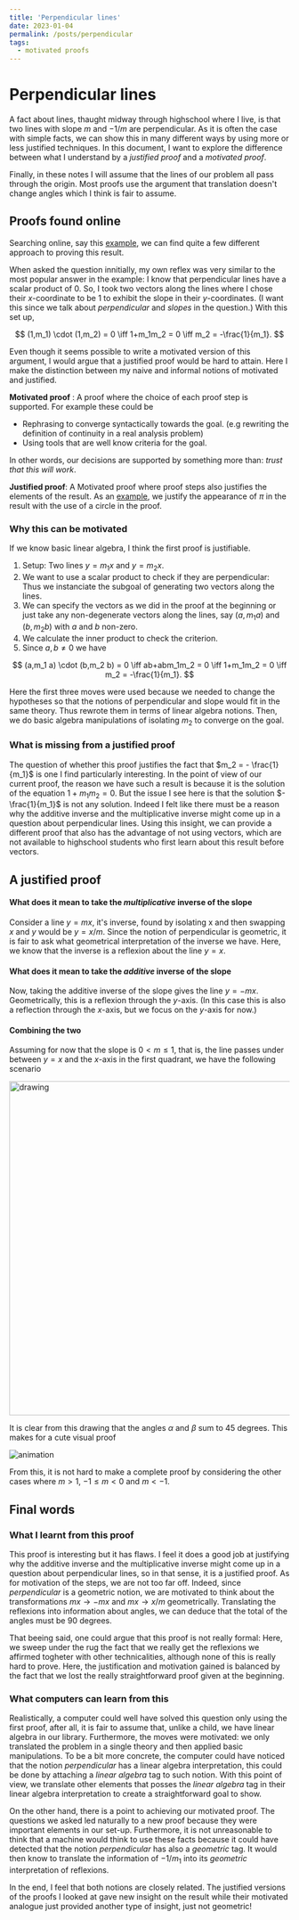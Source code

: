 ```yaml
---
title: 'Perpendicular lines'
date: 2023-01-04
permalink: /posts/perpendicular
tags:
  - motivated proofs
---
```


Perpendicular lines
=====
A fact about lines, thaught midway through highschool where I live, is that two lines with slope $m$ and $-1/m$ are perpendicular. As it is often the case with simple facts, we can show this in many different ways by using more or less justified techniques. In this document, I want to explore the difference between what I understand by a *justified proof* and a *motivated proof*.

Finally, in these notes I will assume that the lines of our problem all pass through the origin. Most proofs use the argument that translation doesn't change angles which I think is fair to assume.

## Proofs found online
Searching online, say this [example](https://math.stackexchange.com/questions/519620/explain-why-perpendicular-lines-have-negative-reciprocal-slopes), we can find quite a few different approach to proving this result. 

When asked the question innitially, my own reflex was very similar to the most popular answer in the example: I know that perpendicular lines have a scalar product of $0$. So, I took two vectors along the lines where I chose their $x$-coordinate to be $1$ to exhibit the slope in their $y$-coordinates. (I want this since we talk about *perpendicular* and *slopes* in the question.) With this set up, 

$$ (1,m_1) \cdot (1,m_2) = 0 \iff 1+m_1m_2 = 0 \iff m_2 = -\frac{1}{m_1}. $$

Even though it seems possible to write a motivated version of this argument, I would argue that a justified proof would be hard to attain. Here I make the distinction between my naive and informal notions of motivated and justified.

**Motivated proof** : A proof where the choice of each proof step is supported. For example these could be
- Rephrasing to converge syntactically towards the goal. (e.g rewriting the definition of continuity in a real analysis problem)
- Using tools that are well know criteria for the goal.

In other words, our decisions are supported by something more than: *trust that this will work*.

**Justified proof**: A Motivated proof where proof steps also justifies the elements of the result.
As an [example](https://www.youtube.com/watch?v=8GPy_UMV-08), we justify the appearance of $\pi$ in the result with the use of a circle in the proof.  

### Why this can be motivated
If we know basic linear algebra, I think the first proof is justifiable.

1. Setup: Two lines $y=m_1 x$ and $y = m_2 x$.
2. We want to use a scalar product to check if they are perpendicular: Thus we instanciate the subgoal of generating two vectors along the lines.
3. We can specify the vectors as we did in the proof at the beginning or just take any non-degenerate vectors along the lines, say $(a,m_1 a)$ and $(b,m_2 b)$ with $a$ and $b$ non-zero.
4. We calculate the inner product to check the criterion.
5. Since $a,b \neq 0$ we have

$$ (a,m_1 a) \cdot (b,m_2 b) = 0 \iff ab+abm_1m_2 = 0 \iff 1+m_1m_2 = 0 \iff m_2 = -\frac{1}{m_1}. $$

Here the first three moves were used because we needed to change the hypotheses so that the notions of perpendicular and slope would fit in the same theory. Thus rewrote them in terms of linear algebra notions.
Then, we do basic algebra manipulations of isolating $m_2$ to converge on the goal.

### What is missing from a justified proof
The question of whether this proof justifies the fact that  $m_2 = - \frac{1}{m_1}$ is one I find particularly interesting. In the point of view of our current proof, the reason we have such a result is because it is the solution of the equation $1+m_1m_2 = 0$. But the issue I see here is that the solution $-\frac{1}{m_1}$ is not any solution. Indeed I felt like there must be a reason why the additive inverse and the multiplicative inverse might come up in a question about perpendicular lines. Using this insight, we can provide a different proof that also has the advantage of not using vectors, which are not available to highschool students who first learn about this result before vectors.

## A justified proof

#### What does it mean to take the *multiplicative* inverse of the slope 
Consider a line $y = mx$, it's inverse, found by isolating x and then swapping $x$ and $y$ would be $y=x/m$. Since the notion of perpendicular is geometric, it is fair to ask what geometrical interpretation of the inverse we have. Here, we know that the inverse is a reflexion about the line $y=x$.  

#### What does it mean to take the *additive* inverse of the slope 
Now, taking the additive inverse of the slope gives the line $y=-mx$. Geometrically, this is a reflexion through the $y$-axis. (In this case this is also a reflection through the $x$-axis, but we focus on the $y$-axis for now.)

#### Combining the two
Assuming for now that the slope is $0 < m \leq 1$, that is, the line passes under between $y=x$ and the $x$-axis in the first quadrant, we have the following scenario

<img src="master/images/perp_slope_0_m_1.png" alt="drawing" width="600"/>

It is clear from this drawing that the angles $\alpha$ and $\beta$ sum to $45$ degrees. This makes for a cute visual proof
 
![animation](master/images/graph_final_gif.gif)

From this, it is not hard to make a complete proof by considering the other cases where $m>1$,  $-1 \leq  m < 0$  and $m<-1$.

## Final words

### What I learnt from this proof

This proof is interesting but it has flaws. I feel it does a good job at justifying why the additive inverse and the multiplicative inverse might come up in a question about perpendicular lines, so in that sense, it is a justified proof. As for motivation of the steps, we are not too far off. Indeed, since *perpendicular* is a geometric notion, we are motivated to think about the transformations $mx \to -mx$ and $mx \to x/m$ geometrically. Translating the reflexions into information about angles, we can deduce that the total of the angles must be $90$ degrees.

That beeing said, one could argue that this proof is not really formal: Here, we sweep under the rug the fact that we really get the reflexions we affirmed togheter with other technicalities, although none of this is really hard to prove. Here, the justification and motivation gained is balanced by the fact that we lost the really straightforward proof given at the beginning.

### What computers can learn from this

Realistically, a computer could well have solved this question only using the first proof, after all, it is fair to assume that, unlike a child, we have linear algebra in our library. Furthermore, the moves were motivated: we only translated the problem in a single theory and then applied basic manipulations. To be a bit more concrete, the computer could have noticed that the notion *perpendicular* has a linear algebra interpretation, this could be done by attaching a *linear algebra* tag to such notion. With this point of view, we translate other elements that posses the *linear algebra* tag in their linear algebra interpretation to create a straightforward goal to show.

On the other hand, there is a point to achieving our motivated proof. The questions we asked led naturally to a new proof because they were important elements in our set-up. Furthermore, it is not unreasonable to think that a machine would think to use these facts because it could have detected that the notion *perpendicular* has also a *geometric* tag. It would then know to translate the information of $-1/m_1$ into its *geometric* interpretation of reflexions.

In the end, I feel that both notions are closely related. The justified versions of the proofs I looked at gave new insight on the result while their motivated analogue just provided another type of insight, just not geometric!




